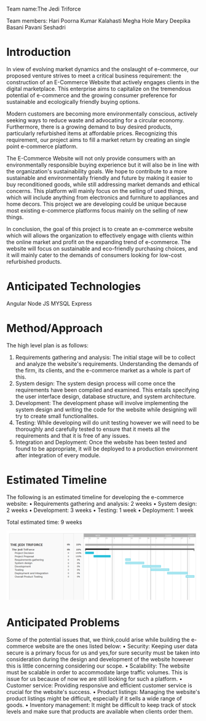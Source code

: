 Team name:The Jedi Triforce

Team members: 
Hari Poorna Kumar Kalahasti
Megha Hole
Mary Deepika Basani
Pavani Seshadri


# Introduction

In view of evolving market dynamics and the onslaught of e-commerce, our proposed venture strives to meet a critical business requirement: the construction of an E-Commerce Website that actively engages clients in the digital marketplace. This enterprise aims to capitalize on the tremendous potential of e-commerce and the growing consumer preference for sustainable and ecologically friendly buying options.

Modern customers are becoming more environmentally conscious, actively seeking ways to reduce waste and advocating for a circular economy. Furthermore, there is a growing demand to buy desired products, particularly refurbished items at affordable prices. Recognizing this requirement, our project aims to fill a market return by creating an single point e-commerce platform. 

The E-Commerce Website will not only provide consumers with an environmentally responsible buying experience but it will also be in line with the organization's sustainability goals. We hope to contribute to a more sustainable and environmentally friendly and future by making it easier to buy reconditioned goods, while still addressing market demands and ethical concerns. This platform will mainly focus on the selling of used things, which will include anything from electronics and furniture to appliances and home decors. This project we are developing could be unique because most existing e-commerce platforms focus mainly on the selling of new things.

In conclusion, the goal of this project is to create an e-commerce website which will allows the organization to effectively engage with clients within the online market and profit on the expanding trend of e-commerce. The website will focus on sustainable and eco-friendly purchasing choices, and it will mainly cater to the demands of consumers looking for low-cost refurbished products.

# Anticipated Technologies

Angular
Node JS
MYSQL
Express

# Method/Approach

The high level plan is as follows:
1.	Requirements gathering and analysis: The initial stage will be to collect and analyze the website's requirements. Understanding the demands of the firm, its clients, and the e-commerce market as a whole is part of this.
2.	System design: The system design process will come once the requirements have been compiled and examined. This entails specifying the user interface design, database structure, and system architecture.
3.	Development: The development phase will involve implementing the system design and writing the code for the website while designing will try to create small functionalites.
4.	Testing: While developing will do unit testing however we will need to be thoroughly and carefully tested to ensure that it meets all the requirements and that it is free of any issues.
5.	Integration and Deployment: Once the website has been tested and found to be appropriate, it will be deployed to a production environment after integration of every module.

# Estimated Timeline

The following is an estimated timeline for developing the e-commerce website:
    •	Requirements gathering and analysis: 2 weeks
    •	System design: 2 weeks
    •	Development: 3 weeks
    •	Testing: 1 week
    •	Deployment: 1 week

Total estimated time: 9 weeks

![TimelineChart](timeline.png)

# Anticipated Problems

Some of the potential issues that, we think,could arise while building the e-commerce website are the ones listed below:
• Security: Keeping user data secure is a primary focus for us and yes,for sure security must be taken into consideration during the design and development of the website however this is little concerning considering our scope.
• Scalability: The website must be scalable in order to accommodate large traffic volumes. This is issue for us because of now we are still looking for such a platform.
• Customer service: Providing responsive and efficient customer service is crucial for the website's success.
• Product listings: Managing the website's product listings might be difficult, especially if it sells a wide range of goods.
• Inventory management: It might be difficult to keep track of stock levels and make sure that products are available when clients order them.
